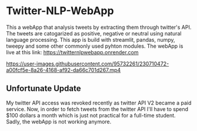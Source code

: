 # Twitter-NLP-WebApp

This a webApp that analysis tweets by extracting them through twitter's API. The tweets are catogarized as positive, negative or neutral using natural language processing.
This app is build with streamlit, pandas, numpy, tweepy and some other commonly used pyhton modules.
The webApp is live at this link: https://twitternlpwebapp.onrender.com



https://user-images.githubusercontent.com/95732261/230710472-a00fcf5e-8a26-4168-af92-da66c701d267.mp4


## Unfortunate Update
My twitter API access was revoked recently as twitter API V2 became a paid service. Now, in order to fetch tweets from the twitter API I'll have to spend $100 dollars a month
which is just not practical for a full-time student.
Sadly, the webApp is not working anymore.
